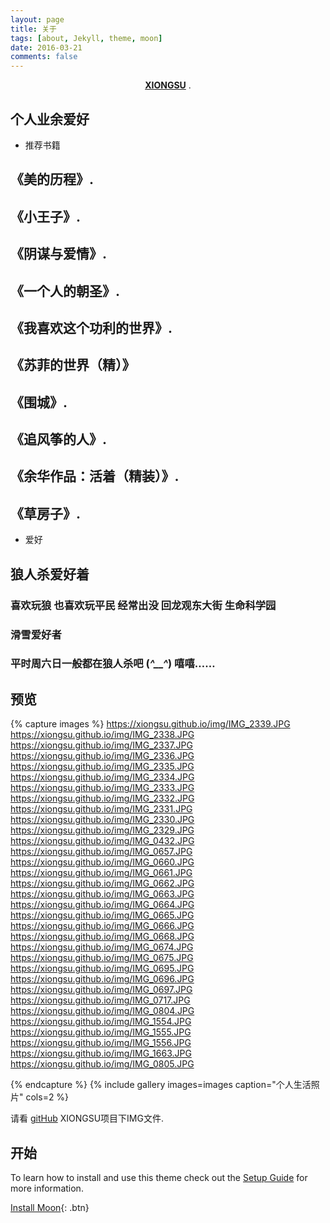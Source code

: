 ```yaml
---
layout: page
title: 关于
tags: [about, Jekyll, theme, moon]
date: 2016-03-21
comments: false
---
```

    
<center><a href="https://xiongsu.github.io/"><b>XIONGSU</b></a> .</center>

## 个人业余爱好
* 推荐书籍
##	《美的历程》. 
##	《小王子》.
##	《阴谋与爱情》.
##	《一个人的朝圣》.
##	《我喜欢这个功利的世界》.
##	《苏菲的世界（精）》
##	《围城》.
##	《追风筝的人》.
##	《余华作品：活着（精装）》.
##	《草房子》.  
* 爱好

##  狼人杀爱好着
###		喜欢玩狼 也喜欢玩平民 经常出没 回龙观东大街  生命科学园 
### 	滑雪爱好者 
###		平时周六日一般都在狼人杀吧 (*^__^*) 嘻嘻……
## 预览

{% capture images %}
    https://xiongsu.github.io/img/IMG_2339.JPG
    https://xiongsu.github.io/img/IMG_2338.JPG
	https://xiongsu.github.io/img/IMG_2337.JPG
	https://xiongsu.github.io/img/IMG_2336.JPG
	https://xiongsu.github.io/img/IMG_2335.JPG
	https://xiongsu.github.io/img/IMG_2334.JPG
	https://xiongsu.github.io/img/IMG_2333.JPG
	https://xiongsu.github.io/img/IMG_2332.JPG
	https://xiongsu.github.io/img/IMG_2331.JPG
	https://xiongsu.github.io/img/IMG_2330.JPG
	https://xiongsu.github.io/img/IMG_2329.JPG
	https://xiongsu.github.io/img/IMG_0432.JPG
	https://xiongsu.github.io/img/IMG_0657.JPG
	https://xiongsu.github.io/img/IMG_0660.JPG
	https://xiongsu.github.io/img/IMG_0661.JPG
	https://xiongsu.github.io/img/IMG_0662.JPG
	https://xiongsu.github.io/img/IMG_0663.JPG
	https://xiongsu.github.io/img/IMG_0664.JPG
	https://xiongsu.github.io/img/IMG_0665.JPG
	https://xiongsu.github.io/img/IMG_0666.JPG
	https://xiongsu.github.io/img/IMG_0668.JPG
	https://xiongsu.github.io/img/IMG_0674.JPG
	https://xiongsu.github.io/img/IMG_0675.JPG
	https://xiongsu.github.io/img/IMG_0695.JPG
	https://xiongsu.github.io/img/IMG_0696.JPG
	https://xiongsu.github.io/img/IMG_0697.JPG
	https://xiongsu.github.io/img/IMG_0717.JPG
	https://xiongsu.github.io/img/IMG_0804.JPG
	https://xiongsu.github.io/img/IMG_1554.JPG
	https://xiongsu.github.io/img/IMG_1555.JPG
	https://xiongsu.github.io/img/IMG_1556.JPG
	https://xiongsu.github.io/img/IMG_1663.JPG
	https://xiongsu.github.io/img/IMG_0805.JPG
 
{% endcapture %}
{% include gallery images=images caption="个人生活照片" cols=2 %}

请看 [gitHub](https://xiongsu.github.io/) XIONGSU项目下IMG文件.

## 开始

To learn how to install and use this theme check out the [Setup Guide](https://xiongsu.github.io/) for more information.
      
[Install Moon](https://xiongsu.github.io/){: .btn}
